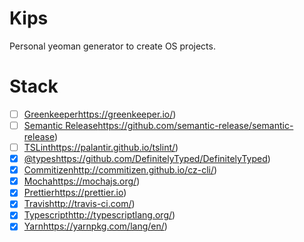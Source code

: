 # Kips

Personal yeoman generator to create OS projects.

# Stack

- [ ] [Greenkeeper]()https://greenkeeper.io/)
- [ ] [Semantic Release]()https://github.com/semantic-release/semantic-release)
- [ ] [TSLint]()https://palantir.github.io/tslint/)
- [x] [@types]()https://github.com/DefinitelyTyped/DefinitelyTyped)
- [x] [Commitizen]()http://commitizen.github.io/cz-cli/)
- [x] [Mocha]()https://mochajs.org/)
- [x] [Prettier]()https://prettier.io)
- [x] [Travis]()http://travis-ci.com/)
- [x] [Typescript]()http://typescriptlang.org/)
- [x] [Yarn]()https://yarnpkg.com/lang/en/)
